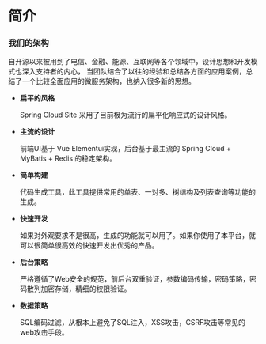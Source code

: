 # 简介

### 我们的架构

自开源以来被用到了电信、金融、能源、互联网等各个领域中，设计思想和开发模式也深入支持者的内心， 当团队结合了以往的经验和总结各方面的应用案例，总结了一个比较全面应用的微服务架构，也纳入很多新的思想。

* **扁平的风格**

  Spring Cloud Site 采用了目前极为流行的扁平化响应式的设计风格。

* **主流的设计**

  前端UI基于 Vue Elementui实现，后台基于最主流的 Spring Cloud + MyBatis + Redis 的稳定架构。

* **简单构建**

  代码生成工具，此工具提供常用的单表、一对多、树结构及列表查询等功能的生成。

* **快速开发**

  如果对外观要求不是很高，生成的功能就可以用了。如果你使用了本平台，就可以很简单很高效的快速开发出优秀的产品。

* **后台策略**

  严格遵循了Web安全的规范，前后台双重验证，参数编码传输，密码策略，密码散列加密存储，精细的权限验证。

* **数据策略**

  SQL编码过滤，从根本上避免了SQL注入，XSS攻击，CSRF攻击等常见的web攻击手段。

